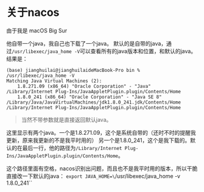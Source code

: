 # 关于nacos
由于我是 macOS Big Sur 

他自带一个java，我自己也下载了一个java。
默认的是自带的java，通过`/usr/libexec/java_home -V`可以查看所有的java版本和位置，和默认的java。
结果是： 
```
(base) jianghuilai@jianghuilaideMacBook-Pro bin % /usr/libexec/java_home -V
Matching Java Virtual Machines (2):
    1.8.271.09 (x86_64) "Oracle Corporation" - "Java" /Library/Internet Plug-Ins/JavaAppletPlugin.plugin/Contents/Home
    1.8.0_241 (x86_64) "Oracle Corporation" - "Java SE 8" /Library/Java/JavaVirtualMachines/jdk1.8.0_241.jdk/Contents/Home
/Library/Internet Plug-Ins/JavaAppletPlugin.plugin/Contents/Home
```
> 当然不带参数就是直接返回默认java。

这里显示有两个java。一个是1.8.271.09，这个是系统自带的（还时不时的提醒我更新，原来我更新的不是我平时用的）
另一个是1.8.0_241，这个是我下载的。默认的在最后一行，他的路径为`/Library/Internet Plug-Ins/JavaAppletPlugin.plugin/Contents/Home`。

这个路径里面有空格，nacos识别出问题，而且也不是我平时用的版本，所以干脆直接改一下默认的java：
`export JAVA_HOME=\`/usr/libexec/java_home -v 1.8.0_241\``

